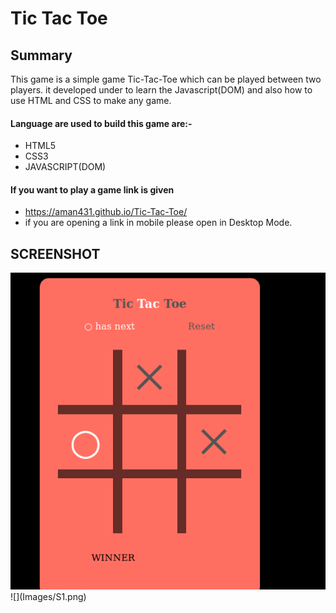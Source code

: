 # Tic Tac Toe 

## **Summary**<br />
This game is a simple game Tic-Tac-Toe which can be played between two players. it developed under to learn the Javascript(DOM) and also how to use HTML and CSS to make any game.

#### **Language are used to build this game are:-**
* HTML5
* CSS3
* JAVASCRIPT(DOM)

#### If you want to play a game  link is given<br />
* https://aman431.github.io/Tic-Tac-Toe/<br />
* if you are opening a link in mobile please open in Desktop Mode.

## **SCREENSHOT**
<img src="Images/S2.png">
![](Images/S1.png)

